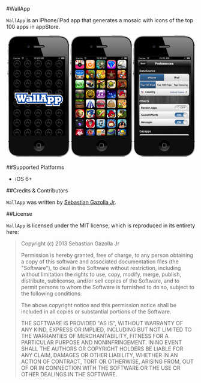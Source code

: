 #WallApp

`WallApp`  is an iPhone/iPad app that generates a mosaic with icons of the top 100 apps in appStore.

![](https://github.com/gazolla/WallApp/raw/master/WappAppShot.png)

##Supported Platforms

- iOS 6+

 
##Credits & Contributors

`WallApp` was written by [Sebastian Gazolla Jr][1].

  [1]: http://gazapps.com

  
##License

`WallApp` is licensed under the MIT license, which is reproduced in its entirety here:


>Copyright (c) 2013 Sebastian Gazolla Jr
>
>Permission is hereby granted, free of charge, to any person obtaining a copy
>of this software and associated documentation files (the "Software"), to deal
>in the Software without restriction, including without limitation the rights
>to use, copy, modify, merge, publish, distribute, sublicense, and/or sell
>copies of the Software, and to permit persons to whom the Software is
>furnished to do so, subject to the following conditions:
>
>The above copyright notice and this permission notice shall be included in
>all copies or substantial portions of the Software.
>
>THE SOFTWARE IS PROVIDED "AS IS", WITHOUT WARRANTY OF ANY KIND, EXPRESS OR
>IMPLIED, INCLUDING BUT NOT LIMITED TO THE WARRANTIES OF MERCHANTABILITY,
>FITNESS FOR A PARTICULAR PURPOSE AND NONINFRINGEMENT. IN NO EVENT SHALL THE
>AUTHORS OR COPYRIGHT HOLDERS BE LIABLE FOR ANY CLAIM, DAMAGES OR OTHER
>LIABILITY, WHETHER IN AN ACTION OF CONTRACT, TORT OR OTHERWISE, ARISING FROM,
>OUT OF OR IN CONNECTION WITH THE SOFTWARE OR THE USE OR OTHER DEALINGS IN
>THE SOFTWARE.
